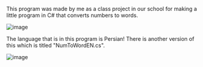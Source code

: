 This program was made by me as a class project in our school for making a little program in C# that converts numbers to words.

![image](https://user-images.githubusercontent.com/85435062/204315420-7c8ef87d-dc8f-4fe1-bdb9-67b52a551944.png)

The language that is in this program is Persian! There is another version of this which is titled "NumToWordEN.cs".

![image](https://user-images.githubusercontent.com/85435062/204317157-b765f0d8-8536-449d-a5ca-d9ea778fc069.png)
